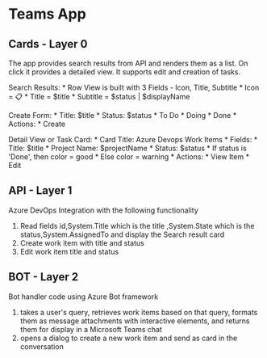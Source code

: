 # Teams App

## Cards - Layer 0

The app provides search results from API and renders them as a list. On click it provides a detailed view. It supports edit and creation of tasks.

Search Results:
    * Row View is built with 3 Fields - Icon, Title, Subtitle
        * Icon = 📋
        * Title = $title
        * Subtitle = $status | $displayName
        
Create Form:
    * Title: $title
    * Status: $status
        * To Do
        * Doing
        * Done
    * Actions:
        * Create

Detail View or Task Card:
    * Card Title: Azure Devops Work Items
    * Fields:
        * Title: $title
        * Project Name: $projectName
        * Status: $status
            * If status is 'Done', then color = good
            * Else color = warning
    * Actions:
        * View Item
        * Edit

## API - Layer 1

Azure DevOps Integration with the following functionality

1. Read fields id,System.Title which is the title ,System.State which is the status,System.AssignedTo and display the Search result card
2. Create work item with title and status
3. Edit work item title and status

## BOT - Layer 2

Bot handler code using Azure Bot framework

1. takes a user's query, retrieves work items based on that query, formats them as message attachments with interactive elements, and returns them for display in a Microsoft Teams chat
1. opens a dialog to create a new work item and send as card in the conversation
 


